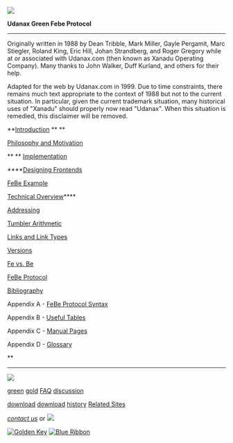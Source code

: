 [![](../../images/logo.gif)](../../index.html)

**Udanax Green Febe Protocol**

---

Originally written in 1988 by Dean Tribble, Mark
Miller, Gayle
Pergamit, Marc Stiegler, Roland King, Eric Hill, Johan
Strandberg, and
Roger Gregory while at or associated with Udanax.com (then known
as Xanadu
Operating Company). Many thanks to John Walker, Duff Kurland,
and others
for their help.

Adapted for the web by Udanax.com in 1999. Due to time
constraints,
there remains much text appropriate to the context of 1988 but
not to
the current situation. In particular, given the current
trademark situation,
many historical uses of "Xanadu" should properly now
read
"Udanax". When this situation is remedied, this
disclaimer
will be removed.

**[Introduction](intro.html) **
**

[Philosophy and Motivation](philosophy.html)

** ** [Implementation](implementation.html)

****[Designing Frontends](frontends.html)

[FeBe Example](example.html)

[Technical Overview](overview.html)****

[Addressing](addressing.html)

[Tumbler Arithmetic](tumblers.html)

[Links and Link Types](links.html)

[Versions](versions.html)

[Fe vs. Be](fe-vs-be.html)

[FeBe Protocol](protocol.html)

[Bibliography](bibliography.html)

Appendix A - [FeBe Protocol Syntax](syntax.html)

Appendix B - [Useful Tables](tables.html)

Appendix C - [Manual Pages](man-pages.html)

Appendix D - [Glossary](glossary.html)

**





---

[![](../../images/logo.gif)](../../index.html)

[green](../index.html)
[gold](../../gold/index.html)
[FAQ](../../FAQ.html)
[discussion](../../discussion/index.html)

[download](../download/index.html)
[download](../../gold/download/index.html)
[history](../../history/index.html)
[Related Sites](../../related.html)

*[contact us](../../contact.html)*
or [![](../../images/cmn.gif)](http://www.blindpay.com/crit-me-now.cgi)

[![Golden Key](../../images/key.gif)](http://www.privacy.org/ipc/) [![Blue Ribbon](../../images/ribbon.gif)](http://mirrors.yahoo.com/eff/blueribbon.html)
